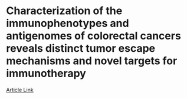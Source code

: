 # Characterization of the immunophenotypes and antigenomes of colorectal cancers reveals distinct tumor escape mechanisms and novel targets for immunotherapy

[Article Link](https://genomebiology.biomedcentral.com/articles/10.1186/s13059-015-0620-6)

